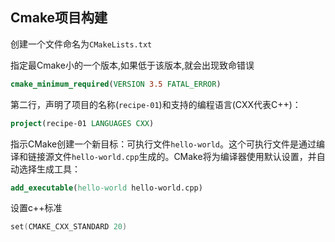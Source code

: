 ## Cmake项目构建

创建一个文件命名为`CMakeLists.txt`



指定最Cmake小的一个版本,如果低于该版本,就会出现致命错误

```cmake
cmake_minimum_required(VERSION 3.5 FATAL_ERROR)
```

第二行，声明了项目的名称(`recipe-01`)和支持的编程语言(CXX代表C++)：

```cmake
project(recipe-01 LANGUAGES CXX)
```

指示CMake创建一个新目标：可执行文件`hello-world`。这个可执行文件是通过编译和链接源文件`hello-world.cpp`生成的。CMake将为编译器使用默认设置，并自动选择生成工具：

```cmake
add_executable(hello-world hello-world.cpp)
```

设置c++标准

```cpp
set(CMAKE_CXX_STANDARD 20)
```